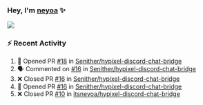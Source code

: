 ### Hey, I'm [neyoa][website] ✨

![](https://github-readme-stats.vercel.app/api?username=itsneyoa&show_icons=true&theme=radical&custom_title=neyoa%27s%20GitHub%20Stats&hide_border=true&count_private=true)

### :zap: Recent Activity

<!--START_SECTION:activity-->
1. 💪 Opened PR [#18](https://github.com/Senither/hypixel-discord-chat-bridge/pull/18) in [Senither/hypixel-discord-chat-bridge](https://github.com/Senither/hypixel-discord-chat-bridge)
2. 🗣 Commented on [#16](https://github.com/Senither/hypixel-discord-chat-bridge/issues/16) in [Senither/hypixel-discord-chat-bridge](https://github.com/Senither/hypixel-discord-chat-bridge)
3. ❌ Closed PR [#16](https://github.com/Senither/hypixel-discord-chat-bridge/pull/16) in [Senither/hypixel-discord-chat-bridge](https://github.com/Senither/hypixel-discord-chat-bridge)
4. 💪 Opened PR [#16](https://github.com/Senither/hypixel-discord-chat-bridge/pull/16) in [Senither/hypixel-discord-chat-bridge](https://github.com/Senither/hypixel-discord-chat-bridge)
5. ❌ Closed PR [#10](https://github.com/itsneyoa/hypixel-discord-chat-bridge/pull/10) in [itsneyoa/hypixel-discord-chat-bridge](https://github.com/itsneyoa/hypixel-discord-chat-bridge)
<!--END_SECTION:activity-->

<!--Now playing maybe? https://github.com/novatorem/novatorem-->

[website]: https://neyoa.me
